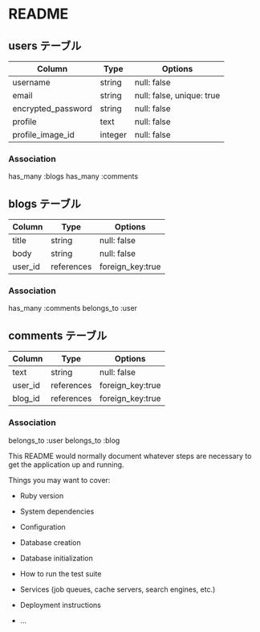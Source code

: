 # README

## users テーブル

| Column             | Type    | Options 　                |
| ------------------ | ------- | ------------------------- |
| username           | string  | null: false 　            |
| email              | string  | null: false, unique: true |
| encrypted_password | string  | null: false 　            |
| profile            | text    | null: false 　            |
| profile_image_id   | integer | null: false 　            |

### Association

has_many :blogs
has_many :comments

## blogs テーブル

| Column  | Type       | Options 　       |
| ------- | ---------- | ---------------- |
| title   | string     | null: false 　   |
| body    | string     | null: false      |
| user_id | references | foreign_key:true |

### Association

has_many :comments
belongs_to :user

## comments テーブル

| Column  | Type       | Options 　       |
| ------- | ---------- | ---------------- |
| text    | string     | null: false 　   |
| user_id | references | foreign_key:true |
| blog_id | references | foreign_key:true |

### Association

belongs_to :user
belongs_to :blog

This README would normally document whatever steps are necessary to get the
application up and running.

Things you may want to cover:

- Ruby version

- System dependencies

- Configuration

- Database creation

- Database initialization

- How to run the test suite

- Services (job queues, cache servers, search engines, etc.)

- Deployment instructions

- ...
